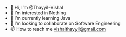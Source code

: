 - 👋 Hi, I’m @Thayyil-Vishal
- 👀 I’m interested in Nothing
- 🌱 I’m currently learning Java
- 💞️ I’m looking to collaborate on Software Engineering
- 📫 How to reach me vishalthayyil@gmail.com

<!---
Thayyil-Vishal/Thayyil-Vishal is a ✨ special ✨ repository because its `README.md` (this file) appears on your GitHub profile.
You can click the Preview link to take a look at your changes.
--->
